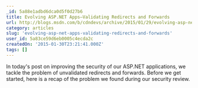 ```yaml
---
_id: 5a88e1adbd6dca0d5f0d27b6
title: Evolving ASP.NET Apps–Validating Redirects and Forwards
url: http://blogs.msdn.com/b/cdndevs/archive/2015/01/29/evolving-asp-net-apps-validating-redirects-and-forwards.aspx
category: articles
slug: 'evolving-asp-net-apps-validating-redirects-and-forwards'
user_id: 5a83ce59d6eb0005c4ecda2c
createdOn: '2015-01-30T23:21:41.000Z'
tags: []
---
```


In today's post on improving the security of our ASP.NET applications, we tackle the problem of unvalidated redirects and forwards. Before we get started, here is a recap of the problem we found during our security review.

